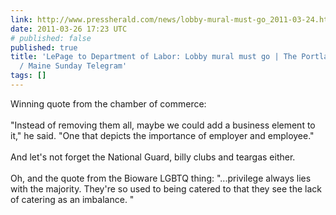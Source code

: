 ```yaml
---
link: http://www.pressherald.com/news/lobby-mural-must-go_2011-03-24.html
date: 2011-03-26 17:23 UTC
# published: false
published: true
title: 'LePage to Department of Labor: Lobby mural must go | The Portland Press Herald
  / Maine Sunday Telegram'
tags: []
---
```


Winning quote from the chamber of commerce: <br><br>"Instead of removing them all, maybe we could add a business element to it," he said. "One that depicts the importance of employer and employee."<br><br>And let's not forget the National Guard, billy clubs and teargas either.<br><br>Oh, and the quote from the Bioware LGBTQ thing: "...privilege always lies with the majority. They're so used to being catered to that they see the lack of catering as an imbalance. "
